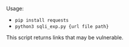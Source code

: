 Usage:
- ```pip install requests```
- ```python3 sqli_exp.py {url file path}```      

This script returns links that may be vulnerable.
